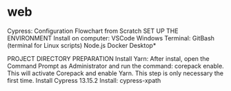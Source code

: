 # web

Cypress: Configuration Flowchart from Scratch
SET UP THE ENVIRONMENT
Install on computer:
VSCode
Windows Terminal: GitBash (terminal for Linux scripts)
Node.js
Docker Desktop\*

PROJECT DIRECTORY PREPARATION
Install Yarn: After instal, open the Command Prompt as Administrator and run the command: corepack enable. This will activate Corepack and enable Yarn. This step is only necessary the first time.
Install Cypress 13.15.2
Install: cypress-xpath
